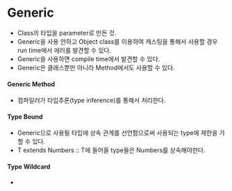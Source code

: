 # Generic  
- Class의 타입을 parameter로 만든 것.
- Generic을 사용 안하고 Object class를 이용하여 캐스팅을 통해서 사용할 경우 run time에서 에러를 발견할 수 있다.
- Generic을 사용하면 compile time에서 발견할 수 있다.
- Generic은 클래스뿐만 아니라 Method에서도 사용할 수 있다.




#### Generic Method
- 컴파일러가 타입추론(type inference)를 통해서 처리한다.


#### Type Bound
- Generic으로 사용될 타입에 상속 관계를 선언함으로써 사용되는 type에 제한을 가할 수 있다.
- T extends Numbers :: T에 들어올 type들은 Numbers를 상속해야한다.

#### Type Wildcard
- 

